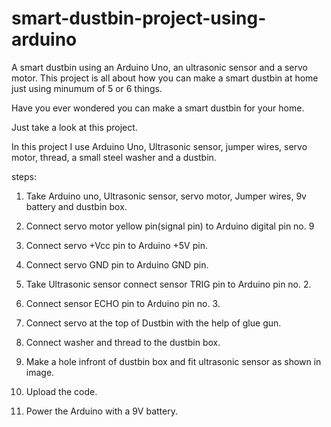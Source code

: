 # smart-dustbin-project-using-arduino
A smart dustbin using an Arduino Uno, an ultrasonic sensor and a servo motor.
This project is all about how you can make a smart dustbin at home just using minumum of 5 or 6 things.

Have you ever wondered you can make a smart dustbin for your home.

Just take a look at this project.

In this project I use Arduino Uno, Ultrasonic sensor, jumper wires, servo motor, thread, a small steel washer and a dustbin.

steps:

1. Take Arduino uno, Ultrasonic sensor, servo motor, Jumper wires, 9v battery and dustbin box.

2. Connect servo motor yellow pin(signal pin) to Arduino digital pin no. 9

3. Connect servo +Vcc pin to Arduino +5V pin.

4. Connect servo GND pin to Arduino GND pin.

5. Take Ultrasonic sensor connect sensor TRIG pin to Arduino pin no. 2.

6. Connect sensor ECHO pin to Arduino pin no. 3.

7. Connect servo at the top of Dustbin with the help of glue gun.

8. Connect washer and thread to the dustbin box.

9. Make a hole infront of dustbin box and fit ultrasonic sensor as shown in image.

10. Upload the code.

11. Power the Arduino with a 9V battery.
